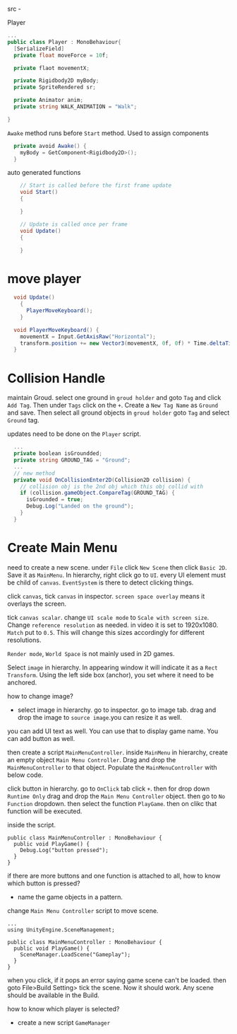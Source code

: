 src -

Player

```cs
...
public class Player : MonoBehaviour{
  [SerializeField]
  private float moveForce = 10f;

  private flaot movementX;

  private Rigidbody2D myBody;
  private SpriteRendered sr;

  private Animator anim;
  private string WALK_ANIMATION = "Walk";

}
```

`Awake` method runs before `Start` method. Used to assign components

```cs
  private avoid Awake() {
    myBody = GetComponent<Rigidbody2D>();
  }
```

auto generated functions

```cs
    // Start is called before the first frame update
    void Start()
    {

    }

    // Update is called once per frame
    void Update()
    {

    }
```

# move player

```cs
  void Update()
    {
      PlayerMoveKeyboard();
    }

  void PlayerMoveKeyboard() {
    movementX = Input.GetAxisRaw("Horizontal");
    transform.position += new Vector3(movementX, 0f, 0f) * Time.deltaTime * moveForce;
  }
```

# Collision Handle

maintain Groud. select one ground in `groud holder` and goto `Tag` and click `Add Tag`. Then under `Tags` click on the `+`. Create a `New Tag Name` as `Ground` and save. Then select all ground objects in `groud holder` goto `Tag` and select `Ground` tag.

updates need to be done on the `Player` script.

```cs
  ...
  private boolean isGroundded;
  private string GROUND_TAG = "Ground";
  ...
  // new method
  private void OnCollisionEnter2D(Collision2D collision) {
    // collision obj is the 2nd obj which this obj collid with
    if (collision.gameObject.CompareTag(GROUND_TAG) {
      isGrounded = true;
      Debug.Log("Landed on the ground");
    }
  }
```

# Create Main Menu

need to create a new scene. under `File` click `New Scene` then click `Basic 2D`. Save it as `MainMenu`. In hierarchy, right click go to `UI`. every UI element must be child of `canvas`.
`EventSystem` is there to detect clicking things.

click `canvas`, tick `canvas` in inspector. `screen space overlay` means it overlays the screen.

tick `canvas scalar`. change `UI scale mode` to `Scale with screen size`. Change `reference resolution` as needed. in video it is set to 1920x1080. `Match` put to `0.5`. This will change this sizes accordingly for different resolutions.

`Render mode`, `World Space` is not mainly used in 2D games.

Select `image` in hierarchy. In appearing window it will indicate it as a `Rect Transform`. Using the left side box (anchor), you set where it need to be anchored.

how to change image?

-   select image in hierarchy. go to inspector. go to image tab. drag and drop the image to `source image`.you can resize it as well.

you can add UI text as well. You can use that to display game name.
You can add button as well.

then create a script `MainMenuController`. inside `MainMenu` in hierarchy, create an empty object `Main Menu Controller`. Drag and drop the `MainMenuController` to that object. Populate the `MainMenuController` with below code.

click button in hierarchy. go to `OnClick` tab click `+`. then for drop down `Runtime Only` drag and drop the `Main Menu Controller` object. then go to `No Function` dropdown. then select the function `PlayGame`. then on clikc that function will be executed.

inside the script.

```
public class MainMenuController : MonoBehaviour {
  public void PlayGame() {
    Debug.Log("button pressed");
  }
}
```

if there are more buttons and one function is attached to all, how to know which button is pressed?

-   name the game objects in a pattern.

change `Main Menu Controller` script to move scene.

```
...
using UnityEngine.SceneManagement;

public class MainMenuController : MonoBehaviour {
  public void PlayGame() {
    SceneManager.LoadScene("Gameplay");
  }
}
```

when you click, if it pops an error saying game scene can't be loaded. then goto File>Build Setting> tick the scene. Now it should work. Any scene should be available in the Build.

how to know which player is selected?

-   create a new script `GameManager`
